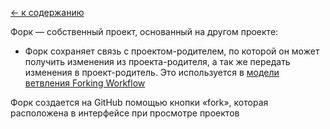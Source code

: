 [<- к содержанию](./readme.md)

Форк — собственный проект, основанный на другом проекте:
* Форк сохраняет связь с проектом-родителем, по которой он может получить изменения из проекта-родителя, а так же передать изменения в проект-родитель. Это используется в [модели ветвления Forking Workflow](./branching_patterns.md)

Форк создается на GitHub помощью кнопки «fork», которая расположена в интерфейсе при просмотре проектов